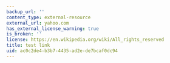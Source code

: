 ```yaml
---
backup_url: ''
content_type: external-resource
external_url: yahoo.com
has_external_license_warning: true
is_broken: ''
license: https://en.wikipedia.org/wiki/All_rights_reserved
title: test link
uid: ac0c2de4-b3b7-4435-ad2e-de7bcaf0dc94
---
```

